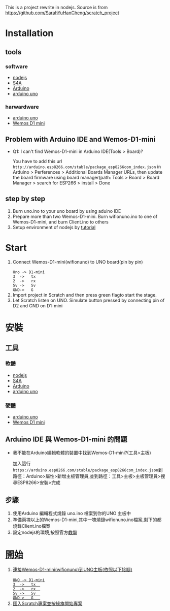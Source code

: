 This is a project rewrite in nodejs. Source is from https://github.com/SarahYuHanCheng/scratch_project

# Installation

## tools
### software
<ul>
	<li><a href="https://nodejs.org/en/">nodejs</a></li>
	<li><a href="http://s4a.cat/#downloads">S4A</a></li>
	<li><a href="https://www.arduino.cc/en/Main/Software">Arduino</a></li>
	<li><a href="">arduino uno</a></li>
</ul>

### harwardware

<ul>
	<li><a href="https://www.arduino.cc/en/Main/ArduinoBoardUno">arduino uno</a></li>
	<li><a href="https://wiki.wemos.cc/products:d1:d1_mini">Wemos D1 mini</a></li>
</ul>

## Problem with Arduino IDE and Wemos-D1-mini
<ul>
	<li>Q1: I can't find Wemos-D1-mini in Arduino IDE(Tools > Board)? </li>
		<p>You have to add this url <code>http://arduino.esp8266.com/stable/package_esp8266com_index.json</code> in Arduino > Perferences > Additional Boards Manager URLs, then update the board firmware using board manager(path: Tools > Board > Board Manager > search for ESP266 > install > Done  </p>
</ul>

## step by step

<ol>
	<li>Burn uno.ino to your uno board by using aduino IDE</li>
	<li>Prepare more than two Wemos-D1-mini. Burn wifionuno.ino to one of Wemos-D1-mini, and burn Client.ino to others</li>
	<li>Setup environment of nodejs by <a href="https://nodejs.org/en/download/">tutorial</a></li>
	
</ol>

# Start
<ol>
	<li>Connect Wemos-D1-mini(wifionuno) to UNO board(pin by pin)</li><br><code>Uno -> D1-mini</code><br> 
								 <code>3  ->   tx  </code> <br>
								 <code>2  ->   rx  </code> <br>
								 <code>5v ->   5v  </code> <br>
								 <code>GND->   G</code>
	<br>							 
	<li>Import project in Scratch and then press green flagto start the stage.</li>
	<li>Let Scratch listen on UNO. Simulate button pressed by connecting pin of D2 and GND on D1-mini</li>

</ol>



# 安裝

## 工具
### 軟體

<ul>
	<li><a href="https://nodejs.org/en/">nodejs</a></li>
	<li><a href="http://s4a.cat/#downloads">S4A</a></li>
	<li><a href="https://www.arduino.cc/en/Main/Software">Arduino</a></li>
	<li><a href="">arduino uno</a></li>
</ul>

### 硬體

<ul>
	<li><a href="https://www.arduino.cc/en/Main/ArduinoBoardUno">arduino uno</a></li>
	<li><a href="https://wiki.wemos.cc/products:d1:d1_mini">Wemos D1 mini</a></li>
</ul>

## Arduino IDE 與 Wemos-D1-mini 的問題

<ul>
	<li>我不能在Arduino編輯軟體的裝置中找到Wemos-D1-mini?(工具>主板)</li>
	<p>加入這行 <code>https://arduino.esp8266.com/stable/package_esp8266com_index.json</code>到路徑：Arduino>屬性>新增主板管理員,並到路徑：工具>主板>主板管理員>搜尋ESP8266>安裝>完成
</p>
</ul>

## 步驟

<ol>
	<li>使用Arduino 編輯程式燒錄 uno.ino 檔案到你的UNO 主板中</li>
	<li>準備兩塊以上的Wemos-D1-mini,其中一塊燒錄wifionuno.ino檔案,剩下的都燒錄Client.ino檔案</li>
	<li>設定nodejs的環境,按照官方<a href="https://nodehs.org/en/download/">教學</li>
</ol>

# 開始

<ol>
	<li>連接Wemos-D1-mini(wifionuno)到UNO主板(依照以下接腳)</li><br> <code>UNO -> D1-mini</code><br>
								 <code>3  ->   tx  </code> <br>
								 <code>2  ->   rx  </code> <br>
								 <code>5v ->   5v  </code> <br>
								 <code>GND->   G   </code> 
	<br>
	<li>匯入Scratch專案並按綠旗開始專案</li>
</ol>

